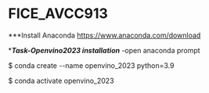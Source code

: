 # FICE_AVCC913
***Install Anaconda
https://www.anaconda.com/download

****Task-Openvino2023 installation***
-open anaconda prompt 

$ conda create --name openvino_2023 python=3.9


$ conda activate openvino_2023


